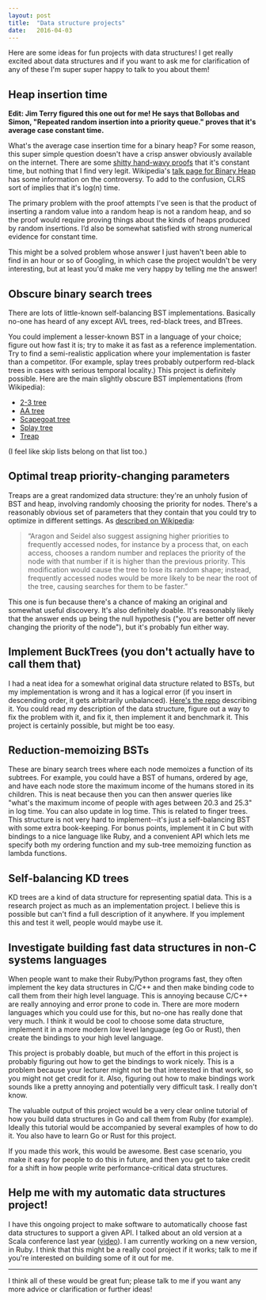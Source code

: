 ```yaml
---
layout: post
title:  "Data structure projects"
date:   2016-04-03
---
```


Here are some ideas for fun projects with data structures! I get really excited about data structures and if you want to ask me for clarification of any of these I'm super super happy to talk to you about them!

## Heap insertion time

**Edit: Jim Terry figured this one out for me! He says that Bollobas and Simon, "Repeated random insertion into a priority queue." proves that it's average case constant time.**

What's the average case insertion time for a binary heap? For some reason, this super simple question doesn't have a crisp answer obviously available on the internet. There are some [shitty hand-wavy proofs](http://wcipeg.com/wiki/Binary_heap#Insertion_2) that it's constant time, but nothing that I find very legit. Wikipedia's [talk page for Binary Heap](https://en.wikipedia.org/wiki/Talk:Binary_heap#Weak_proof_for_O.281.29_average-case_insertion) has some information on the controversy. To add to the confusion, CLRS sort of implies that it's log(n) time.

The primary problem with the proof attempts I've seen is that the product of inserting a random value into a random heap is not a random heap, and so the proof would require proving things about the kinds of heaps produced by random insertions. I’d also be somewhat satisfied with strong numerical evidence for constant time.

This might be a solved problem whose answer I just haven't been able to find in an hour or so of Googling, in which case the project wouldn't be very interesting, but at least you'd make me very happy by telling me the answer!

## Obscure binary search trees

There are lots of little-known self-balancing BST implementations. Basically no-one has heard of any except AVL trees, red-black trees, and BTrees.

You could implement a lesser-known BST in a language of your choice; figure out how fast it is; try to make it as fast as a reference implementation. Try to find a semi-realistic application where your implementation is faster than a competitor. (For example, splay trees probably outperform red-black trees in cases with serious temporal locality.) This project is definitely possible.
Here are the main slightly obscure BST implementations (from Wikipedia):

  * [2-3 tree](https://en.wikipedia.org/wiki/2-3_tree)
  * [AA tree](https://en.wikipedia.org/wiki/AA_tree)
  * [Scapegoat tree](https://en.wikipedia.org/wiki/Scapegoat_tree)
  * [Splay tree](https://en.wikipedia.org/wiki/Splay_tree)
  * [Treap](https://en.wikipedia.org/wiki/Treap)

(I feel like skip lists belong on that list too.)

## Optimal treap priority-changing parameters

Treaps are a great randomized data structure: they're an unholy fusion of BST and heap, involving randomly choosing the priority for nodes. There's a reasonably obvious set of parameters that they contain that you could try to optimize in different settings. As [described on Wikipedia](https://en.wikipedia.org/wiki/Treap):

> “Aragon and Seidel also suggest assigning higher priorities to frequently accessed nodes, for instance by a process that, on each access, chooses a random number and replaces the priority of the node with that number if it is higher than the previous priority. This modification would cause the tree to lose its random shape; instead, frequently accessed nodes would be more likely to be near the root of the tree, causing searches for them to be faster.”

This one is fun because there's a chance of making an original and somewhat useful discovery. It's also definitely doable. It's reasonably likely that the answer ends up being the null hypothesis ("you are better off never changing the priority of the node"), but it's probably fun either way.

## Implement BuckTrees (you don't actually have to call them that)

I had a neat idea for a somewhat original data structure related to BSTs, but my implementation is wrong and it has a logical error (if you insert in descending order, it gets arbitrarily unbalanced). [Here's the repo](https://github.com/bshlgrs/random-balanced-trees) describing it. You could read my description of the data structure, figure out a way to fix the problem with it, and fix it, then implement it and benchmark it. This project is certainly possible, but might be too easy.

## Reduction-memoizing BSTs

These are binary search trees where each node memoizes a function of its subtrees. For example, you could have a BST of humans, ordered by age, and have each node store the maximum income of the humans stored in its children. This is neat because then you can then answer queries like "what's the maximum income of people with ages between 20.3 and 25.3" in log time. You can also update in log time. This is related to finger trees. This structure is not very hard to implement--it's just a self-balancing BST with some extra book-keeping. For bonus points, implement it in C but with bindings to a nice language like Ruby, and a convenient API which lets me specify both my ordering function and my sub-tree memoizing function as lambda functions.

## Self-balancing KD trees

KD trees are a kind of data structure for representing spatial data. This is a research project as much as an implementation project. I believe this is possible but can't find a full description of it anywhere. If you implement this and test it well, people would maybe use it.


## Investigate building fast data structures in non-C systems languages

When people want to make their Ruby/Python programs fast, they often implement the key data structures in C/C++ and then make binding code to call them from their high level language. This is annoying because C/C++ are really annoying and error prone to code in. There are more modern languages which you could use for this, but no-one has really done that very much. I think it would be cool to choose some data structure, implement it in a more modern low level language (eg Go or Rust), then create the bindings to your high level language.

This project is probably doable, but much of the effort in this project is probably figuring out how to get the bindings to work nicely. This is a problem because your lecturer might not be that interested in that work, so you might not get credit for it. Also, figuring out how to make bindings work sounds like a pretty annoying and potentially very difficult task. I really don't know.

The valuable output of this project would be a very clear online tutorial of how you build data structures in Go and call them from Ruby (for example). Ideally this tutorial would be accompanied by several examples of how to do it. You also have to learn Go or Rust for this project.

If you made this work, this would be awesome. Best case scenario, you make it easy for people to do this in future, and then you get to take credit for a shift in how people write performance-critical data structures.

## Help me with my automatic data structures project!

I have this ongoing project to make software to automatically choose fast data structures to support a given API. I talked about an old version at a Scala conference last year ([video](https://www.youtube.com/watch?v=oPFga7eg3Uw)). I am currently working on a new version, in Ruby. I think that this might be a really cool project if it works; talk to me if you're interested on building some of it out for me.

----

I think all of these would be great fun; please talk to me if you want any more advice or clarification or further ideas!
